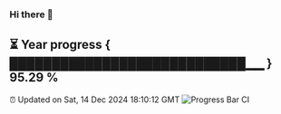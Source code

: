 ### Hi there 👋
⏳ Year progress { ████████████████████████████▁▁ } 95.29 %
---
⏰ Updated on Sat, 14 Dec 2024 18:10:12 GMT
![Progress Bar CI](https://github.com/Moyi321/Moyi321/workflows/Progress%20Bar%20CI/badge.svg)
